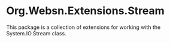 # Org.Websn.Extensions.Stream

This package is a collection of extensions for working with the System.IO.Stream class.